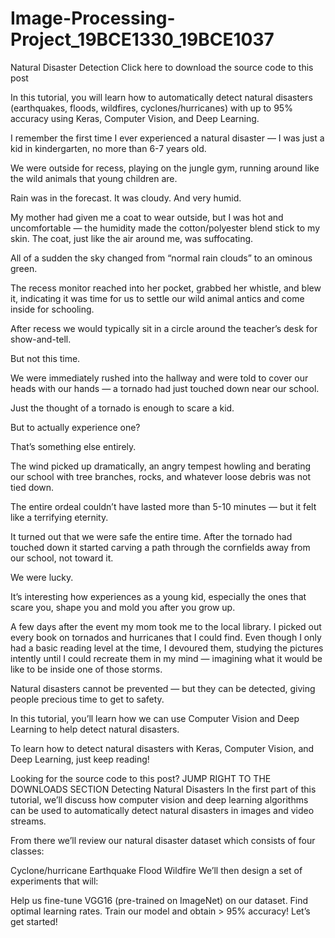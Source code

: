 # Image-Processing-Project_19BCE1330_19BCE1037
Natural Disaster Detection
Click here to download the source code to this post

In this tutorial, you will learn how to automatically detect natural disasters (earthquakes, floods, wildfires, cyclones/hurricanes) with up to 95% accuracy using Keras, Computer Vision, and Deep Learning.

I remember the first time I ever experienced a natural disaster — I was just a kid in kindergarten, no more than 6-7 years old.

We were outside for recess, playing on the jungle gym, running around like the wild animals that young children are.

Rain was in the forecast. It was cloudy. And very humid.

My mother had given me a coat to wear outside, but I was hot and uncomfortable — the humidity made the cotton/polyester blend stick to my skin. The coat, just like the air around me, was suffocating.

All of a sudden the sky changed from “normal rain clouds” to an ominous green.

The recess monitor reached into her pocket, grabbed her whistle, and blew it, indicating it was time for us to settle our wild animal antics and come inside for schooling.

After recess we would typically sit in a circle around the teacher’s desk for show-and-tell.

But not this time.

We were immediately rushed into the hallway and were told to cover our heads with our hands — a tornado had just touched down near our school.

Just the thought of a tornado is enough to scare a kid.

But to actually experience one?

That’s something else entirely.

The wind picked up dramatically, an angry tempest howling and berating our school with tree branches, rocks, and whatever loose debris was not tied down.

The entire ordeal couldn’t have lasted more than 5-10 minutes — but it felt like a terrifying eternity.

It turned out that we were safe the entire time. After the tornado had touched down it started carving a path through the cornfields away from our school, not toward it.

We were lucky.

It’s interesting how experiences as a young kid, especially the ones that scare you, shape you and mold you after you grow up.

A few days after the event my mom took me to the local library. I picked out every book on tornados and hurricanes that I could find. Even though I only had a basic reading level at the time, I devoured them, studying the pictures intently until I could recreate them in my mind — imagining what it would be like to be inside one of those storms.



Natural disasters cannot be prevented — but they can be detected, giving people precious time to get to safety.

In this tutorial, you’ll learn how we can use Computer Vision and Deep Learning to help detect natural disasters.

To learn how to detect natural disasters with Keras, Computer Vision, and Deep Learning, just keep reading!


Looking for the source code to this post?
JUMP RIGHT TO THE DOWNLOADS SECTION 
Detecting Natural Disasters 
In the first part of this tutorial, we’ll discuss how computer vision and deep learning algorithms can be used to automatically detect natural disasters in images and video streams.

From there we’ll review our natural disaster dataset which consists of four classes:

Cyclone/hurricane
Earthquake
Flood
Wildfire
We’ll then design a set of experiments that will:

Help us fine-tune VGG16 (pre-trained on ImageNet) on our dataset.
Find optimal learning rates.
Train our model and obtain > 95% accuracy!
Let’s get started!
